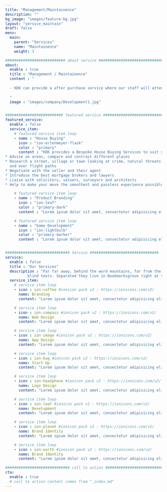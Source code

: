 ```yaml
---
title: "Management/Maintainence"
description: ""
bg_image: "images/feature-bg.jpg"
layout: "service_maintain"
draft: false
menu:
  main:
    parent: "Services"
    name: "Maintainence"
    weight: 3

########################### about service #############################
about:
  enable : true
  title : "Management / Maintainence"
  content : "
  
  - KDK can provide a after purchase service where our staff will attend to your property whether it is emptied or occupied, to ensure all utilities - gas, water and electricity are in safe and working orders, and the property itself is in a secure and well kept condition.
  
  "
  image : "images/company/Development1.jpg"


########################## featured service ############################
featured_service:
  enable : false
  service_item:
    # featured service item loop
    - name : "House Buying"
      icon : "ion-erlenmeyer-flask"
      color : "primary"
      content : "KDK provides a Bespoke House Buying Services to suit your exact needs. Once we confirm with your requirements , we will: * Source on/off market properties
* Advise on areas, compare and contrast different places
* Research a street, village or town looking at crime, natural threats such as flooding
  and over flight paths
* Negotiate with the seller and their agent
* Introduce the best mortgage brokers and lawyers
* Liaise with solicitors, valuers, surveyors and architects
* Help to make your move the smoothest and painless experience possible"

    # featured service item loop
    - name : "Product Branding"
      icon : "ion-leaf"
      color : "primary-dark"
      content : "Lorem ipsum dolor sit amet, consectetur adipisicing elit. Saepe enim impedit repudiandae omnis est temporibus."

    # featured service item loop
    - name : "Game Development"
      icon : "ion-lightbulb"
      color : "primary-darker"
      content : "Lorem ipsum dolor sit amet, consectetur adipisicing elit. Saepe enim impedit repudiandae omnis est temporibus."


############################# Service ###############################
service:
  enable : false
  title : "Our Services"
  description : "Far far away, behind the word mountains, far from the countries Vokalia and Consonantia, <br> there live the
          blind texts. Separated they live in Bookmarksgrove right at the coast of the Semantics"
  service_item:
    # service item loop
    - icon : ion-coffee #ionicon pack v2 : https://ionicons.com/v2/
      name: Branding
      content: "Lorem ipsum dolor sit amet, consectetur adipisicing elit, sed do eiusmod tempor incididunt ut"

    # service item loop
    - icon : ion-compass #ionicon pack v2 : https://ionicons.com/v2/
      name: Web Design
      content: "Lorem ipsum dolor sit amet, consectetur adipisicing elit, sed do eiusmod tempor incididunt ut"

    # service item loop
    - icon : ion-image #ionicon pack v2 : https://ionicons.com/v2/
      name: App Design
      content: "Lorem ipsum dolor sit amet, consectetur adipisicing elit, sed do eiusmod tempor incididunt ut"

    # service item loop
    - icon : ion-bug #ionicon pack v2 : https://ionicons.com/v2/
      name: Start Up
      content: "Lorem ipsum dolor sit amet, consectetur adipisicing elit, sed do eiusmod tempor incididunt ut"

    # service item loop
    - icon : ion-headphone #ionicon pack v2 : https://ionicons.com/v2/
      name: Logo Design
      content: "Lorem ipsum dolor sit amet, consectetur adipisicing elit, sed do eiusmod tempor incididunt ut"

    # service item loop
    - icon : ion-leaf #ionicon pack v2 : https://ionicons.com/v2/
      name: Development
      content: "Lorem ipsum dolor sit amet, consectetur adipisicing elit, sed do eiusmod tempor incididunt ut"

    # service item loop
    - icon : ion-planet #ionicon pack v2 : https://ionicons.com/v2/
      name: Brand Identity
      content: "Lorem ipsum dolor sit amet, consectetur adipisicing elit, sed do eiusmod tempor incididunt ut"

    # service item loop
    - icon : ion-earth #ionicon pack v2 : https://ionicons.com/v2/
      name: Brand Identity
      content: "Lorem ipsum dolor sit amet, consectetur adipisicing elit, sed do eiusmod tempor incididunt ut"

############################# call to action #################################
cta:
  enable : true
  # call to action content comes from "_index.md"
---
```

